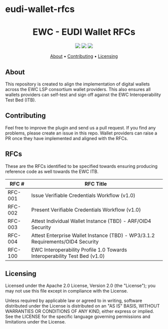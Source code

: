 # eudi-wallet-rfcs

<h1 align="center">
    EWC - EUDI Wallet RFCs 
</h1>

<p align="center">
    <a href="/../../commits/" title="Last Commit"><img src="https://img.shields.io/github/last-commit/EWC-consortium/eudi-wallet-rfcs?style=flat"></a>
    <a href="/../../issues" title="Open Issues"><img src="https://img.shields.io/github/issues/EWC-consortium/eudi-wallet-rfcs?style=flat"></a>
    <a href="./LICENSE" title="License"><img src="https://img.shields.io/badge/License-Apache%202.0-yellowgreen?style=flat"></a>
</p>

<p align="center">
  <a href="#about">About</a> •
  <a href="#contributing">Contributing</a> •
  <a href="#licensing">Licensing</a>
</p>

## About

This repository is created to align the implementation of digital wallets across the EWC LSP consortium wallet providers. This also ensures all wallets providers can self-test and sign off against the EWC Interoperability Test Bed (ITB). 

## Contributing

Feel free to improve the plugin and send us a pull request. If you find any problems, please create an issue in this repo. Wallet providers can raise a PR once they have implemented and aligned with the RFCs. 

## RFCs

These are the RFCs identified to be specified towards ensuring producing reference code as well towards the EWC ITB. 

| **RFC #** | **RFC Title**                                                                  |
|-----------|--------------------------------------------------------------------------------|
| RFC-001   | Issue Verifiable Credentials Workflow (v1.0)                                   |
| RFC-002   | Present Verifiable Credentials Workflow (v1.0)                                 |
| RFC-003   | Attest Individual Wallet Instance (TBD) - ARF/OID4 Security                    |
| RFC-004   | Attest Enterprise Wallet Instance (TBD) - WP3/3.1.2 Requirements/OID4 Security |
| RFC-100   | EWC Interoperability Profile 1.0 Towards Interoperability Test Bed (v1.0)      |

## Licensing

Licensed under the Apache 2.0 License, Version 2.0 (the "License"); you may not use this file except in compliance with the License.

Unless required by applicable law or agreed to in writing, software distributed under the License is distributed on an "AS IS" BASIS, WITHOUT WARRANTIES OR CONDITIONS OF ANY KIND, either express or implied. See the LICENSE for the specific language governing permissions and limitations under the License.
